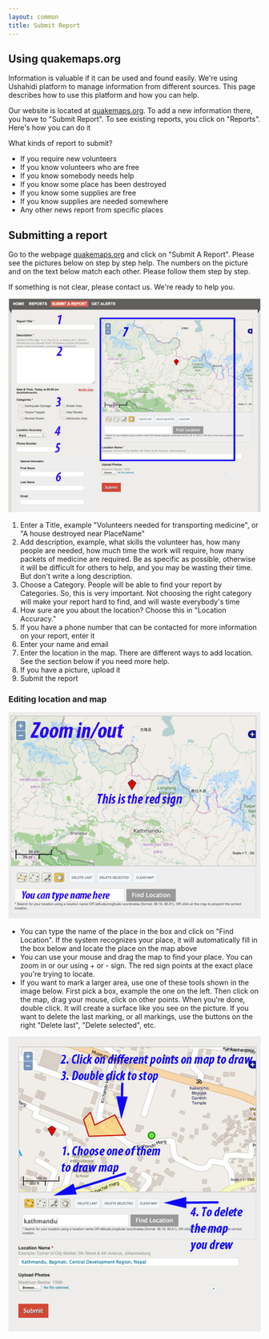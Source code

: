 ```yaml
---
layout: common
title: Submit Report
---
```


## Using quakemaps.org

Information is valuable if it can be used and found easily. We're using Ushahidi platform to manage information from different sources. This page describes how to use this platform and how you can help.

Our website is located at [quakemaps.org](quakemaps.org). To add a new information there, you have to "Submit Report". To see existing reports, you click on "Reports". Here's how you can do it

What kinds of report to submit?

* If you require new volunteers
* If you know volunteers who are free
* If you know somebody needs help
* If you know some place has been destroyed
* If you know some supplies are free
* If you know supplies are needed somewhere
* Any other news report from specific places


## Submitting a report

Go to the webpage [quakemaps.org](quakemaps.org) and click on "Submit A Report". Please see the pictures below on step by step help. The numbers on the picture and on the text below match each other. Please follow them step by step.

If something is not clear, please contact us. We're ready to help you.

![How to submit a report](images/submit_report.jpg)

1. Enter a Title, example "Volunteers needed for transporting medicine", or "A house destroyed near PlaceName"
1. Add description, example, what skills the volunteer has, how many people are needed, how much time the work will require, how many packets of medicine are required. Be as specific as possible, otherwise it will be difficult for others to help, and you may be wasting their time. But don't write a long description.
1. Choose a Category. People will be able to find your report by Categories. So, this is very important. Not choosing the right category will make your report hard to find, and will waste everybody's time
1. How sure are you about the location? Choose this in "Location Accuracy."
1. If you have a phone number that can be contacted for more information on your report, enter it
1. Enter your name and email
1. Enter the location in the map. There are different ways to add location. See the section below if you need more help.
1. If you have a picture, upload it
1. Submit the report

### Editing location and map

![How to use the map](images/submit_report1.jpg)

 * You can type the name of the place in the box and click on "Find Location". If the system recognizes your place, it will automatically fill in the box below and locate the place on the map above
 * You can use your mouse and drag the map to find your place. You can zoom in or our using + or - sign. The red sign points at the exact place you're trying to locate.
 * If you want to mark a larger area, use one of these tools shown in the image below. First pick a box, example the one on the left. Then click on the map, drag your mouse, click on other points. When you're done, double click. It will create a surface like you see on the picture. If you want to delete the last marking, or all markings, use the buttons on the right "Delete last", "Delete selected", etc.

 ![How to draw a map](images/submit_report2.jpg)